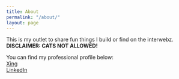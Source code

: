 ```yaml
---
title: About
permalink: "/about/"
layout: page
---
```


This is my outlet to share fun things I build or find on the interwebz.   
**DISCLAIMER: CATS NOT ALLOWED!**

You can find my professional profile below:  
[Xing](https://www.xing.com/profile/Anthony_Moreno3)  
[LinkedIn](https://de.linkedin.com/in/rrawrr)
